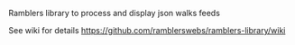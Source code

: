 Ramblers library to process and display json walks feeds

See wiki for details https://github.com/ramblerswebs/ramblers-library/wiki